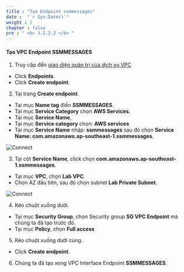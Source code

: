 ```yaml
---
title : "Tạo Endpoint ssmmessages"
date :  "`r Sys.Date()`" 
weight : 2
chapter : false
pre : " <b> 3.2.2.2 </b> "
---
```



#### Tạo VPC Endpoint SSMMESSAGES

1. Truy cập đến [giao diện quản trị của dịch vụ VPC](https://console.aws.amazon.com/vpc/home)
  + Click **Endpoints**.
  + Click **Create endpoint**.
  
2. Tại trang **Create endpoint**.
  + Tại mục **Name tag** điền **SSMMESSAGES**.
  + Tại mục **Service Category** chọn **AWS Services**.
  + Tại mục **Service Name**,
  + Tại mục **Service category** chọn:  **AWS services**
  + Tại mục **Service Name** nhập: **ssmmessages** sau đó chọn **Service Name: com.amazonaws.ap-southeast-1.ssmmessages**.

![Connect](/images/3.connect/012-connect.png)

3. Tại cột **Service Name**, click chọn **com.amazonaws.ap-southeast-1.ssmmessages**.
  + Tại mục **VPC**, chọn **Lab VPC**.
  + Chọn AZ đầu tiên, sau đó chọn subnet **Lab Private Subnet**.
  
![Connect](/images/3.connect/013-connect.png)

4. Kéo chuột xuống dưới.
  + Tại mục **Security Group**, chọn Security group **SG VPC Endpoint** mà chúng ta đã tạo trước đó.
  + Tại mục **Policy**, chọn **Full access**

5. Kéo chuột xuống dưới cùng.
  + Click **Create endpoint**.

6. Chúng ta đã tạo xong VPC Interface Endpoint  **SSMMESSAGES**.
